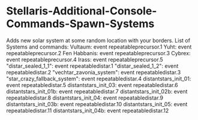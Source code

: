 # Stellaris-Additional-Console-Commands-Spawn-Systems
Adds new solar system at some random location with your borders.  List of Systems and commands: Vultaum: event repeatableprecursor.1 Yuht: event repeatableprecursor.2 Fen Habbanis: event repeatableprecursor.3 Cybrex: event repeatableprecursor.4 Irass: event repeatableprecursor.5 "distar_sealed_1_1": event repeatabledistar.1 "distar_sealed_1_2": event repeatabledistar.2 "vechtar_zavonia_system": event repeatabledistar.3 "star_crazy_fallback_system": event repeatabledistar.4 distantstars_init_01: event repeatabledistar.5 distantstars_init_03: event repeatabledistar.6 distantstars_init_01b: event repeatabledistar.7 distantstars_init_02b: event repeatabledistar.8 distantstars_init_04: event repeatabledistar.9 distantstars_init_03b: event repeatabledistar.10 distantstars_init_05: event repeatabledistar.11 distantstars_init_04b: event repeatabledistar.12
